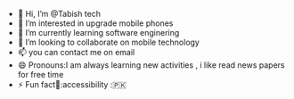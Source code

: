 - 👋 Hi, I’m @Tabish tech
- 👀 I’m interested in upgrade mobile phones
- 🌱 I’m currently learning software enginering
- 💞️ I’m looking to collaborate on mobile technology
- 📫 you can contact me on email
- 😄 Pronouns:I am always learning new activities , i like read news papers for free time
- ⚡ Fun fact📱:accessibility :🇵🇰

<!---
Kaifkhokhar7549/Kaifkhokhar7549 is a ✨ special ✨ repository because its `README.md` (this file) appears on your GitHub profile.
You can click the Preview link to take a look at your changes.
--->
